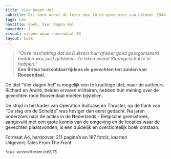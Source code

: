 ```yaml
---
title: Vier Dagen Hel
subtitle: Dit boek neemt de lezer mee in de gevechten van oktober 1944 in de driehoek Roosendaal - Essen - Wouw.
tags: nav
navtitle: Boek, Vier Dagen Hel
navorder: 1
visual: nispen-wouw-roosendaal_03
layout: boek
---
```


>*“Onze inschatting dat de Duitsers hun afweer goed georganiseerd hadden was juist gebleken. Ze leken overal Sturmgeschütze te hebben.”*  
**Een Britse tanksoldaat tijdens de gevechten ten zuiden van Roosendaal.**

De titel “Vier dagen hel” is mogelijk een te krachtige titel, maar de autheurs Richard en André, beiden ervaren militairen, hebben hun mening over de gevechten rond Roosendaal moeten bijstellen.

De strijd in het kader van Operation Suitcase en Thruster, op de flank van “De slag om de Schelde” was heviger dan eerst gedacht. Na jaren onderzoek naar de acties in de Nederlands - Belgische grensstreek, aangevuld met een grote kennis van de omgeving en de locaties waar de gevechten plaatsvonden, is een duidelijk en overzichtelijk boek ontstaan.

Formaat A4, hardcover, 211 pagina’s en 187 foto’s, kaarten  
Uitgeverij Tales From The Front

<sup>**excl. verzendkosten à €6,75*</sup>

